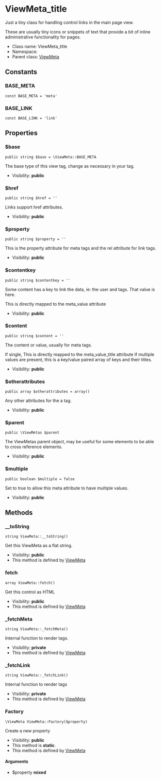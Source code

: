 ViewMeta_title
===============

Just a tiny class for handling control links in the main page view.

These are usually tiny icons or snippets of text that provide a bit of inline administrative
functionality for pages.


* Class name: ViewMeta_title
* Namespace: 
* Parent class: [ViewMeta](viewmeta.md)



Constants
----------


### BASE_META

    const BASE_META = 'meta'





### BASE_LINK

    const BASE_LINK = 'link'





Properties
----------


### $base

    public string $base = \ViewMeta::BASE_META

The base type of this view tag, change as necessary in your tag.



* Visibility: **public**


### $href

    public string $href = ''

Links support href attributes.



* Visibility: **public**


### $property

    public string $property = ''

This is the property attribute for meta tags and the rel attribute for link tags.



* Visibility: **public**


### $contentkey

    public string $contentkey = ''

Some content has a key to link the data, ie: the user and tags.  That value is here.

This is directly mapped to the meta_value attribute

* Visibility: **public**


### $content

    public string $content = ''

The content or value, usually for meta tags.

If single, This is directly mapped to the meta_value_title attribute
If multiple values are present, this is a key/value paired array of keys and their titles.

* Visibility: **public**


### $otherattributes

    public array $otherattributes = array()

Any other attributes for the a tag.



* Visibility: **public**


### $parent

    public \ViewMetas $parent

The ViewMetas parent object, may be useful for some elements to be able to cross reference elements.



* Visibility: **public**


### $multiple

    public boolean $multiple = false

Set to true to allow this meta attribute to have multiple values.



* Visibility: **public**


Methods
-------


### __toString

    string ViewMeta::__toString()

Get this ViewMeta as a flat string.



* Visibility: **public**
* This method is defined by [ViewMeta](viewmeta.md)




### fetch

    array ViewMeta::fetch()

Get this control as HTML



* Visibility: **public**
* This method is defined by [ViewMeta](viewmeta.md)




### _fetchMeta

    string ViewMeta::_fetchMeta()

Internal function to render <meta/> tags.



* Visibility: **private**
* This method is defined by [ViewMeta](viewmeta.md)




### _fetchLink

    string ViewMeta::_fetchLink()

Internal function to render <link/> tags



* Visibility: **private**
* This method is defined by [ViewMeta](viewmeta.md)




### Factory

    \ViewMeta ViewMeta::Factory($property)

Create a new property



* Visibility: **public**
* This method is **static**.
* This method is defined by [ViewMeta](viewmeta.md)


#### Arguments
* $property **mixed**


